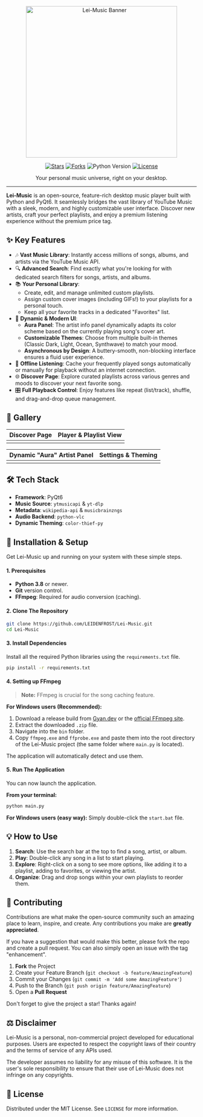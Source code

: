 <p align="center">
  <img src="https://i.imgur.com/y4qnQQr.png" alt="Lei-Music Banner" width="400"/>
</p>

<p align="center">
  <a href="https://github.com/LEIDENFROST/Lei-Music/stargazers"><img src="https://img.shields.io/github/stars/LEIDENFROST/Lei-Music?style=for-the-badge&color=c955e8&logo=github" alt="Stars"></a>
  <a href="https://github.com/LEIDENFROST/Lei-Music/network/members"><img src="https://img.shields.io/github/forks/LEIDENFROST/Lei-Music?style=for-the-badge&color=81a1c1&logo=github" alt="Forks"></a>
  <img src="https://img.shields.io/badge/Python-3.8%2B-blue?style=for-the-badge&logo=python" alt="Python Version">
  <a href="https://github.com/LEIDENFROST/Lei-Music/blob/main/LICENSE"><img src="https://img.shields.io/github/license/LEIDENFROST/Lei-Music?style=for-the-badge&color=a3be8c" alt="License"></a>
</p>

<p align="center">
  Your personal music universe, right on your desktop.
</p>

---

**Lei-Music** is an open-source, feature-rich desktop music player built with Python and PyQt6. It seamlessly bridges the vast library of YouTube Music with a sleek, modern, and highly customizable user interface. Discover new artists, craft your perfect playlists, and enjoy a premium listening experience without the premium price tag.

## ✨ Key Features

*   🎶 **Vast Music Library**: Instantly access millions of songs, albums, and artists via the YouTube Music API.
*   🔍 **Advanced Search**: Find exactly what you're looking for with dedicated search filters for songs, artists, and albums.
*   📚 **Your Personal Library**:
    *   Create, edit, and manage unlimited custom playlists.
    *   Assign custom cover images (including GIFs!) to your playlists for a personal touch.
    *   Keep all your favorite tracks in a dedicated "Favorites" list.
*   🎨 **Dynamic & Modern UI**:
    *   **Aura Panel**: The artist info panel dynamically adapts its color scheme based on the currently playing song's cover art.
    *   **Customizable Themes**: Choose from multiple built-in themes (Classic Dark, Light, Ocean, Synthwave) to match your mood.
    *   **Asynchronous by Design**: A buttery-smooth, non-blocking interface ensures a fluid user experience.
*   💾 **Offline Listening**: Cache your frequently played songs automatically or manually for playback without an internet connection.
*   🌐 **Discover Page**: Explore curated playlists across various genres and moods to discover your next favorite song.
*   🎛️ **Full Playback Control**: Enjoy features like repeat (list/track), shuffle, and drag-and-drop queue management.

## 📸 Gallery

| Discover Page | Player & Playlist View |
| :---: | :---: |
| <!-- EKRAN GÖRÜNTÜSÜ URL'Sİ BURAYA --> | <!-- EKRAN GÖRÜNTÜSÜ URL'Sİ BURAYA --> |

| Dynamic "Aura" Artist Panel | Settings & Theming |
| :---: | :---: |
| <!-- EKRAN GÖRÜNTÜSÜ URL'Sİ BURAYA --> | <!-- EKRAN GÖRÜNTÜSÜ URL'Sİ BURAYA --> |

## 🛠️ Tech Stack

*   **Framework**: PyQt6
*   **Music Source**: `ytmusicapi` & `yt-dlp`
*   **Metadata**: `wikipedia-api` & `musicbrainzngs`
*   **Audio Backend**: `python-vlc`
*   **Dynamic Theming**: `color-thief-py`

## 🚀 Installation & Setup

Get Lei-Music up and running on your system with these simple steps.

#### 1. Prerequisites
*   **Python 3.8** or newer.
*   **Git** version control.
*   **FFmpeg**: Required for audio conversion (caching).

#### 2. Clone The Repository
```bash
git clone https://github.com/LEIDENFROST/Lei-Music.git
cd Lei-Music
```

#### 3. Install Dependencies
Install all the required Python libraries using the `requirements.txt` file.
```bash
pip install -r requirements.txt
```

#### 4. Setting up FFmpeg
> **Note:** FFmpeg is crucial for the song caching feature.

**For Windows users (Recommended):**
1.  Download a release build from [Gyan.dev](https://www.gyan.dev/ffmpeg/builds/) or the [official FFmpeg site](https://ffmpeg.org/download.html).
2.  Extract the downloaded `.zip` file.
3.  Navigate into the `bin` folder.
4.  Copy `ffmpeg.exe` and `ffprobe.exe` and paste them into the root directory of the Lei-Music project (the same folder where `main.py` is located).

The application will automatically detect and use them.

#### 5. Run The Application
You can now launch the application.

**From your terminal:**
```bash
python main.py
```
**For Windows users (easy way):**
Simply double-click the `start.bat` file.

## 💡 How to Use

1.  **Search**: Use the search bar at the top to find a song, artist, or album.
2.  **Play**: Double-click any song in a list to start playing.
3.  **Explore**: Right-click on a song to see more options, like adding it to a playlist, adding to favorites, or viewing the artist.
4.  **Organize**: Drag and drop songs within your own playlists to reorder them.

## 🤝 Contributing

Contributions are what make the open-source community such an amazing place to learn, inspire, and create. Any contributions you make are **greatly appreciated**.

If you have a suggestion that would make this better, please fork the repo and create a pull request. You can also simply open an issue with the tag "enhancement".

1.  **Fork** the Project
2.  Create your Feature Branch (`git checkout -b feature/AmazingFeature`)
3.  Commit your Changes (`git commit -m 'Add some AmazingFeature'`)
4.  Push to the Branch (`git push origin feature/AmazingFeature`)
5.  Open a **Pull Request**

Don't forget to give the project a star! Thanks again!

## ⚖️ Disclaimer

Lei-Music is a personal, non-commercial project developed for educational purposes. Users are expected to respect the copyright laws of their country and the terms of service of any APIs used.

The developer assumes no liability for any misuse of this software. It is the user's sole responsibility to ensure that their use of Lei-Music does not infringe on any copyrights.

## 📄 License

Distributed under the MIT License. See `LICENSE` for more information.
